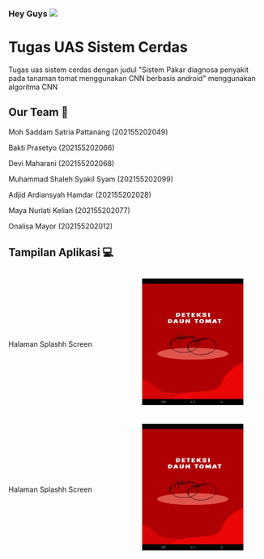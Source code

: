 ### Hey Guys <img src="https://media.giphy.com/media/mGcNjsfWAjY5AEZNw6/giphy.gif" width="50">
# Tugas UAS Sistem Cerdas

Tugas uas sistem cerdas dengan judul "Sistem Pakar diagnosa penyakit pada tanaman tomat menggunakan CNN berbasis android"
menggunakan algoritma CNN

## Our Team 🌱
<p>Moh Saddam Satria Pattanang (202155202049)</p>
<p>Bakti Prasetyo (202155202066)</p>
<p>Devi Maharani (202155202068)</p>
<p>Muhammad Shaleh Syakil Syam (202155202099)</p>
<p>Adjid Ardiansyah Hamdar (202155202028)</p>
<p>Maya Nurlati Kelian (202155202077)</p>
<p>Onalisa Mayor (202155202012)</p>

## Tampilan Aplikasi 💻
<div style="display: flex; flex-direction: row; justify-content: space-between; align-items: center;">
  <p>Halaman Splashh Screen</p>
  <figure style="margin-bottom: 20px; text-align: center;">
    <img width="200" height="250" src="gambar/utama.jpg">
  </figure>
</div>
<div style="display: flex; flex-direction: row; justify-content: space-between; align-items: center;">
  <p>Halaman Splashh Screen</p>
  <figure style="margin-bottom: 20px; text-align: center;">
    <img width="200" height="250" src="gambar/utama.jpg">
  </figure>
</div>


